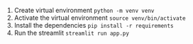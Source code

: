 1. Create virtual environment `python -m venv venv`
2. Activate the virtual environment `source venv/bin/activate`
3. Install the dependencies `pip install -r requirements`
4. Run the streamlit `streamlit run app.py` 
